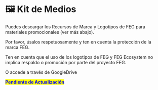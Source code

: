 # 🖼️ Kit de Medios

Puedes descargar los Recursos de Marca y Logotipos de FEG para materiales promocionales (ver más abajo).

Por favor, úsalos respetuosamente y ten en cuenta la protección de la marca FEG.

Ten en cuenta que el uso de los logotipos de FEG y FEG Ecosystem no implica respaldo o promoción por parte del proyecto FEG.

O accede a través de GoogleDrive

<mark style="color:blue;">**Pendiente de Actualización**</mark>